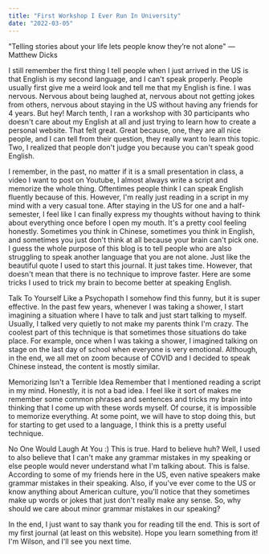 ```yaml
---
title: "First Workshop I Ever Run In University"
date: "2022-03-05"
---
```


"Telling stories about your life lets people know they’re not alone" — Matthew Dicks

I still remember the first thing I tell people when I just arrived in the US is that English is my second language, and I can't speak properly. People usually first give me a weird look and tell me that my English is fine. I was nervous. Nervous about being laughed at, nervous about not getting jokes from others, nervous about staying in the US without having any friends for 4 years. But hey! March tenth, I ran a workshop with 30 participants who doesn't care about my English at all and just trying to learn how to create a personal website. That felt great. Great because, one, they are all nice people, and I can tell from their question, they really want to learn this topic. Two, I realized that people don't judge you because you can't speak good English.

I remember, in the past, no matter if it is a small presentation in class, a video I want to post on Youtube, I almost always write a script and memorize the whole thing. Oftentimes people think I can speak English fluently because of this. However, I'm really just reading in a script in my mind with a very casual tone. After staying in the US for one and a half-semester, I feel like I can finally express my thoughts without having to think about everything once before I open my mouth. It's a pretty cool feeling honestly. Sometimes you think in Chinese, sometimes you think in English, and sometimes you just don't think at all because your brain can't pick one. I guess the whole purpose of this blog is to tell people who are also struggling to speak another language that you are not alone. Just like the beautiful quote I used to start this journal. It just takes time. However, that doesn't mean that there is no technique to improve faster. Here are some tricks I used to trick my brain to become better at speaking English.

Talk To Yourself Like a Psychopath
I somehow find this funny, but it is super effective. In the past few years, whenever I was taking a shower, I start imagining a situation where I have to talk and just start talking to myself. Usually, I talked very quietly to not make my parents think I'm crazy. The coolest part of this technique is that sometimes those situations do take place. For example, once when I was taking a shower, I imagined talking on stage on the last day of school when everyone is very emotional. Although, in the end, we all met on zoom because of COVID and I decided to speak Chinese instead, the content is mostly similar.

Memorizing Isn't a Terrible Idea
Remember that I mentioned reading a script in my mind. Honestly, it is not a bad idea. I feel like it sort of makes me remember some common phrases and sentences and tricks my brain into thinking that I come up with these words myself. Of course, it is impossible to memorize everything. At some point, we will have to stop doing this, but for starting to get used to a language, I think this is a pretty useful technique.

No One Would Laugh At You :)
This is true. Hard to believe huh? Well, I used to also believe that I can't make any grammar mistakes in my speaking or else people would never understand what I'm talking about. This is false. According to some of my friends here in the US, even native speakers make grammar mistakes in their speaking. Also, if you've ever come to the US or know anything about American culture, you'll notice that they sometimes make up words or jokes that just don't really make any sense. So, why should we care about minor grammar mistakes in our speaking?

In the end, I just want to say thank you for reading till the end. This is sort of my first journal (at least on this website). Hope you learn something from it! I'm Wilson, and I'll see you next time.
